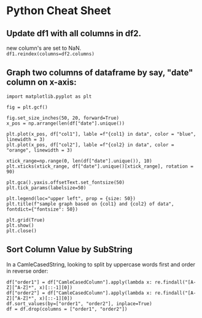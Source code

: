 # Python Cheat Sheet
         
## Update df1 with all columns in df2.      
new column's are set to NaN.     
`df1.reindex(columns=df2.columns)`      

## Graph two columns of dataframe by say, "date" column on x-axis:     

```
import matplotlib.pyplot as plt

fig = plt.gcf()

fig.set_size_inches(50, 20, forward=True) 
x_pos = np.arrange(len(df["date"].unique())

plt.plot(x_pos, df["col1"], lable =f"{col1} in data", color = "blue", linewidth = 3)
plt.plot(x_pos, df["col2"], lable =f"{col2} in data", color = "orange", linewidth = 3)

xtick_range=np.range(0, len(df["date"].unique()), 10)
plt.xticks(xtick_range, df["date"].unique()[xtick_range], rotation = 90)

plt.gca().yaxis.offsetText.set_fontsize(50)
plt.tick_params(labelsize=50)

plt.legend(loc="upper left", prop = {size: 50})
plt.title(f"sample graph based on {col1} and {col2} of data", fontdict={"fontsize": 50})

plt.grid(True)
plt.show()
plt.close()
```
## Sort Column Value by SubString
In a CamleCasedString, looking to split by uppercase words first and order in reverse order: 
```
df["order1"] = df["CamleCasedColumn"].apply(lambda x: re.findall("[A-Z][^A-Z]*", x)[::-1][0])
df["order2"] = df["CamleCasedColumn"].apply(lambda x: re.findall("[A-Z][^A-Z]*", x)[::-1][0])
df.sort_values(by=["order1", "order2"], inplace=True)
df = df.drop(columns = ["order1", "order2"])
```

